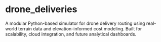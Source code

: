 # drone_deliveries
A modular Python-based simulator for drone delivery routing using real-world terrain data and elevation-informed cost modeling. Built for scalability, cloud integration, and future analytical dashboards.
